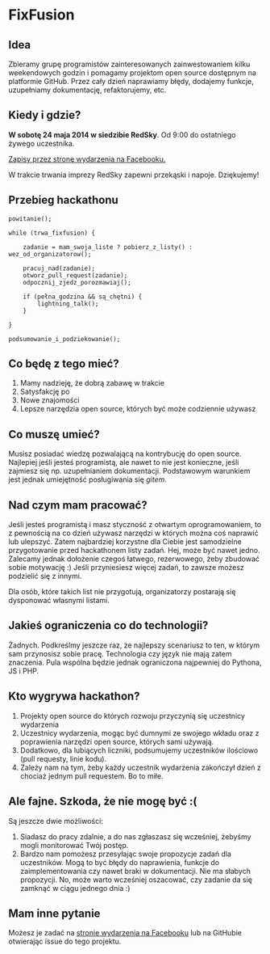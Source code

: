 FixFusion
=========

## Idea

Zbieramy grupę programistów zainteresowanych zainwestowaniem kilku weekendowych godzin i pomagamy projektom open source dostępnym na platformie GitHub. Przez cały dzień naprawiamy błędy, dodajemy funkcje, uzupełniamy dokumentację, refaktorujemy, etc.

## Kiedy i gdzie?
**W sobotę 24 maja 2014 w siedzibie RedSky**. Od 9:00 do ostatniego żywego uczestnika.

[Zapisy przez stronę wydarzenia na Facebooku.](https://www.facebook.com/events/1433608710221986/)

W trakcie trwania imprezy RedSky zapewni przekąski i napoje. Dziękujemy!

## Przebieg hackathonu

```
powitanie();

while (trwa_fixfusion) {
    
    zadanie = mam_swoja_liste ? pobierz_z_listy() : wez_od_organizatorow();
    
    pracuj_nad(zadanie);    
    otworz_pull_request(zadanie);
    odpocznij_zjedz_porozmawiaj();
    
    if (pełna_godzina && są_chętni) {
        lightning_talk();
    }
    
}

podsumowanie_i_podziekowanie();
```

## Co będę z tego mieć?

1. Mamy nadzieję, że dobrą zabawę w trakcie
2. Satysfakcję po
3. Nowe znajomości
4. Lepsze narzędzia open source, których być może codziennie używasz

## Co muszę umieć?

Musisz posiadać wiedzę pozwalającą na kontrybucję do open source. Najlepiej jeśli jesteś programistą, ale nawet to nie jest konieczne, jeśli zajmiesz się np. uzupełnianiem dokumentacji. Podstawowym warunkiem jest jednak umiejętność posługiwania się *gitem*.

## Nad czym mam pracować?

Jeśli jesteś programistą i masz styczność z otwartym oprogramowaniem, to z pewnością na co dzień używasz narzędzi w których można coś naprawić lub ulepszyć. Zatem najbardziej korzystne dla Ciebie jest samodzielne przygotowanie przed hackathonem listy zadań. Hej, może być nawet jedno. Zalecamy jednak dołożenie czegoś łatwego, rezerwowego, żeby zbudować sobie motywację :) Jeśli przyniesiesz więcej zadań, to zawsze możesz podzielić się z innymi.

Dla osób, które takich list nie przygotują, organizatorzy postarają się dysponować własnymi listami. 

## Jakieś ograniczenia co do technologii?

Żadnych. Podkreślmy jeszcze raz, że najlepszy scenariusz to ten, w którym sam przynosisz sobie pracę. Technologia czy język nie mają zatem znaczenia. Pula wspólna będzie jednak ograniczona najpewniej do Pythona, JS i PHP.

## Kto wygrywa hackathon?

1. Projekty open source do których rozwoju przyczynią się uczestnicy wydarzenia
2. Uczestnicy wydarzenia, mogąc być dumnymi ze swojego wkładu oraz z poprawienia narzędzi open source, których sami używają.
3. Dodatkowo, dla lubiących liczniki, podsumujemy uczestników ilościowo (pull requesty, linie kodu).
4. Zależy nam na tym, żeby każdy uczestnik wydarzenia zakończył dzień z chociaż jednym pull requestem. Bo to miłe.

## Ale fajne. Szkoda, że nie mogę być :(

Są jeszcze dwie możliwości:

1. Siadasz do pracy zdalnie, a do nas zgłaszasz się wcześniej, żebyśmy mogli monitorować Twój postęp.
2. Bardzo nam pomożesz przesyłając swoje propozycje zadań dla uczestników. Mogą to być błędy do naprawienia, funkcje do zaimplementowania czy nawet braki w dokumentacji. Nie ma słabych propozycji. No, może warto wcześniej oszacować, czy zadanie da się zamknąć w ciągu jednego dnia :)

## Mam inne pytanie

Możesz je zadać na [stronie wydarzenia na Facebooku](https://www.facebook.com/events/1433608710221986/) lub na GitHubie otwierając issue do tego projektu.
